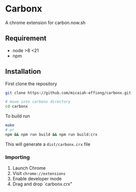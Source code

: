 # Carbonx

A chrome extension for carbon.now.sh

## Requirement
- node >8 <21 
- npm

## Installation

First clone the repository

```sh
git clone https://github.com/micaiah-effiong/carbonx.git

# move into carbonx directory
cd carbonx
```

To build run

```sh
make
# or
npm && npm run build && npm run build:crx
```

This will generate a `dist/carbonx.crx` file

### Importing

1. Launch Chrome
2. Visit `chrome://extensions`
3. Enable developer mode
4. Drag and drop `carbonx.crx"
